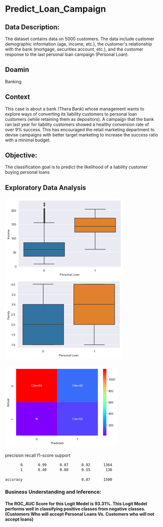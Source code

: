 # Predict_Loan_Campaign
## Data Description:
The dataset contains data on 5000 customers. The data include customer demographic information (age, income, etc.), the customer's relationship with the bank 
(mortgage, securities account, etc.), and the customer response to the last personal loan campaign (Personal Loan).
## Doamin
Banking
## Context
This case is about a bank (Thera Bank) whose management wants to explore ways of converting its liability customers to personal loan customers (while retaining them as depositors). A campaign that the bank ran last year for liability customers showed a healthy conversion rate of over 9% success. 
This has encouraged the retail marketing department to devise campaigns with better target marketing to increase the success ratio with a minimal budget.
## Objective:
The classification goal is to predict the likelihood of a liability customer buying personal loans
## Exploratory Data Analysis

### ![Personal Loan Vs. Annual Income ($000)](/Images/pic1.png)        ![Personal Loan Vs. Family Size](/Images/pic2.png)
### ![Confusion Matrix](/Images/pic3.png)

 precision    recall  f1-score   support

           0       0.99      0.87      0.92      1364
           1       0.40      0.88      0.55       136

    accuracy                           0.87      1500
 
 ### Business Understanding and Inference:
 
 #### The ROC_AUC Score for this Logit Model is 93.31%. This Logit Model performs well in classifying positive classes from negative classes. (Customers Who will accept Personal Loans Vs. Customers who will not accept loans)
